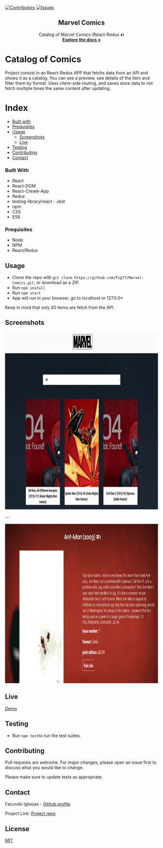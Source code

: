 [![Contributors][contributors-shield]][contributors-url]
[![Issues][issues-shield]][issues-url]
<br />
<p align="center">
  <h2 align="center"> Marvel Comics </h2>
  <p align="center">
  	Catalog of Marvel Comics (React-Redux ♦️)
    <br />
    <a href="https://github.com/Fig77/Marvel-Comics"><strong>Explore the docs »</strong></a>
    <br />
</p>

# Catalog of Comics

Project consist in an React-Redux APP that fetchs data from an API and shows it as a catalog. You can see a preview, see details of the item and filter them by format. Uses client-side routing, and saves store data to not fetch multiple times the same content after updating.

Index
=====
   * [Built with](#built-width)
   * [Prequisites](#prequisites)
   * [Usage](#usage)
      - [Screenshots](#screenshots)
      - [Live](#live)
   * [Testing](#testing)
   * [Contributing](#contributing)
   * [Contact](#credits)

### Built With

* React
* React-DOM
* React-Create-App
* Redux
* testing-library/react - Jest
* npm
* CSS
* ES6

### Prequisites

- Node
- NPM
- React/Redux

## Usage

* Clone the repo with `git clone https://github.com/Fig77/Marvel-Comics.git`, or download as a ZIP.
* Run `npm install`
* Run `npm start`
* App will run in your browser, go to localhost or 127.0.0*

Keep in mind that only 40 items are fetch from the API.

## Screenshots

<img src="Readme/one.png" alt="Here you can put a header picture" width="768" height="584">

--

<img src="Readme/two.png" alt="Here you can put a header picture" width="768" height="524">

## Live

[Demo](https://redux-comicapi.netlify.app/)

## Testing

- Run `npm test`to run the test suites.

## Contributing

Pull requests are welcome. For major changes, please open an issue first to discuss what you would like to change.

Please make sure to update tests as appropriate.

## Contact

Facundo Iglesias - [Github profile](https://github.com/Fig77)

Project Link: [Project repo](https://github.com/Fig77/calculator-react/)

## License
[MIT](https://choosealicense.com/licenses/mit/)

<!-- MARKDOWN LINKS & IMAGES -->
<!-- https://www.markdownguide.org/basic-syntax/#reference-style-links -->
[contributors-shield]: https://img.shields.io/badge/Contributors-1-brightgreen
[contributors-url]: https://github.com/Fig77/Marvel-Comics/graphs/contributors
[issues-shield]: https://img.shields.io/badge/issues-0-%2300ff00
[issues-url]: https://github.com/Fig77/Marvel-Comics/issues
[product-screenshot]: assets/menu.png
